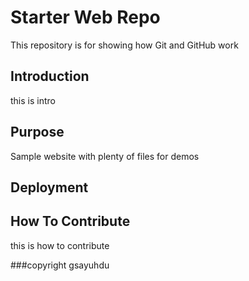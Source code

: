 # Starter Web Repo

This repository is for showing how Git and GitHub work
## Introduction
this is intro
## Purpose

Sample website with plenty of files for demos

## Deployment

## How To Contribute
this is how to contribute


###copyright
gsayuhdu